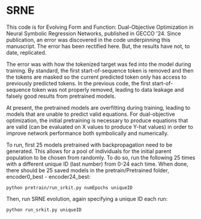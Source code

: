 # SRNE

This code is for Evolving Form and Function: Dual-Objective Optimization in Neural Symbolic Regression Networks, published in GECCO '24. Since publication, an error was discovered in the code underpinning this manuscript. The error has been rectified here. But, the results have not, to date, replicated.

The error was with how the tokenized target was fed into the model during training. By standard, the first start-of-sequence token is removed and then the tokens are masked so the current predicted token only has access to previously predicted tokens. In the previous code, the first start-of-sequence token was not properly removed, leading to data leakage and falsely good results from pretrained models.

At present, the pretrained models are overfitting during training, leading to models that are unable to predict valid equations. For dual-objective optimization, the initial pretraining is necessary to produce equations that are valid (can be evaluated on X values to produce Y-hat values) in order to improve network performance both symbolically and numerically.

To run, first 25 models pretrained with backpropagation need to be generated.  This allows for a pool of individuals for the initial parent population to be chosen from randomly. To do so, run the following 25 times with a different unique ID (last number) from 0-24 each time. When done, there should be 25 saved models in the pretrain/Pretrained folder, encoder0_best - encoder24_best:

```
python pretrain/run_srkit.py numEpochs uniqueID
```

Then, run SRNE evolution, again specifying a unique ID each run:
```
python run_srkit.py uniqueID
```
